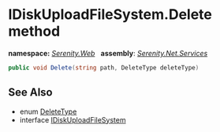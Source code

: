 # IDiskUploadFileSystem.Delete method
**namespace:** *[Serenity.Web](../../README.md#serenity.web-namespace)*   **assembly**: *[Serenity.Net.Services](../../README.md)*

```csharp
public void Delete(string path, DeleteType deleteType)
```

## See Also

* enum [DeleteType](../Serenity.Net.Core/../../Serenity.IO/DeleteType.md)
* interface [IDiskUploadFileSystem](../IDiskUploadFileSystem.md)